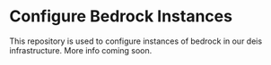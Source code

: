 # Configure Bedrock Instances

This repository is used to configure instances of bedrock in our deis infrastructure.
More info coming soon.
